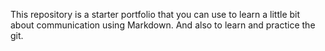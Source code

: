 This repository is a starter portfolio that you can use to learn a little bit about communication using Markdown.
And also to learn and practice the git.
